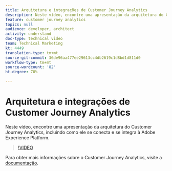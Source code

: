 ```yaml
---
title: Arquitetura e integrações de Customer Journey Analytics
description: Neste vídeo, encontre uma apresentação da arquitetura do Customer Journey Analytics, incluindo como ele se conecta e se integra à Adobe Experience Platform.
feature: customer journey analytics
topics: null
audience: developer, architect
activity: understand
doc-type: technical video
team: Technical Marketing
kt: 4449
translation-type: tm+mt
source-git-commit: 36de96aa477ee29613cc4db2619c1d8bd1d811d0
workflow-type: tm+mt
source-wordcount: '82'
ht-degree: 70%

---
```



# Arquitetura e integrações de Customer Journey Analytics

Neste vídeo, encontre uma apresentação da arquitetura do Customer Journey Analytics, incluindo como ele se conecta e se integra à Adobe Experience Platform.

>[!VIDEO](https://video.tv.adobe.com/v/32483/?quality=12)

Para obter mais informações sobre o Customer Journey Analytics, visite a [documentação](https://docs.adobe.com/content/help/pt-BR/analytics-platform/using/cja-landing.html).
